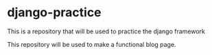 # django-practice
This is a repository that will be used to practice the django framework

This repository will be used to make a functional blog page. 

